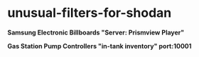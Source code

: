 # unusual-filters-for-shodan

**Samsung Electronic Billboards "Server: Prismview Player"**

**Gas Station Pump Controllers "in-tank inventory" port:10001**



